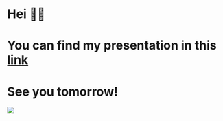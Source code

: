 
# Hei 🖖🏼

#  You can find my presentation in this [link](https://busenurk.github.io/duckyEco/static/slides/xaringan.html#1)

# See you tomorrow! 


![](https://media.giphy.com/media/3o7qE4p0MDWCMWs52M/giphy.gif)
